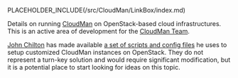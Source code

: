 PLACEHOLDER_INCLUDE(/src/CloudMan/LinkBox/index.md)

Details on running [CloudMan](/src/CloudMan/index.md) on OpenStack-based cloud infrastructures. This is an active area of development for the [CloudMan Team](/src/CloudMan/Team/index.md).

[John Chilton](/src/JohnChilton/index.md) has made available [a set of scripts and config files](https://github.com/jmchilton/cloudman_openstack_bootstrap) he uses to setup customized CloudMan instances on OpenStack. They do not represent a turn-key solution and would require significant modification, but it is a potential place to start looking for ideas on this topic.
